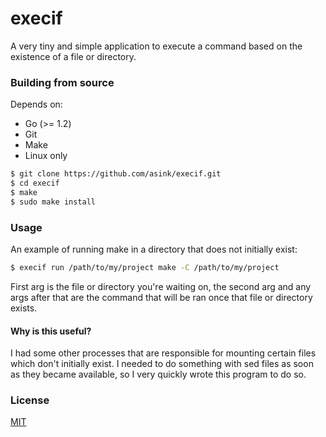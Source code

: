 # execif

A very tiny and simple application to execute a command
based on the existence of a file or directory.

### Building from source

Depends on:
  - Go (>= 1.2)
  - Git
  - Make
  - Linux only

```bash
$ git clone https://github.com/asink/execif.git
$ cd execif
$ make
$ sudo make install
```

### Usage

An example of running make in a directory that
does not initially exist:

```bash
$ execif run /path/to/my/project make -C /path/to/my/project
```

First arg is the file or directory you're waiting on, the second arg
and any args after that are the command that will be ran once that
file or directory exists.

#### Why is this useful?

I had some other processes that are responsible for mounting certain
files which don't initially exist. I needed
to do something with sed files as soon as they became available, so I
very quickly wrote this program to do so.

### License

[MIT](https://github.com/asink/execif/blob/master/LICENSE)